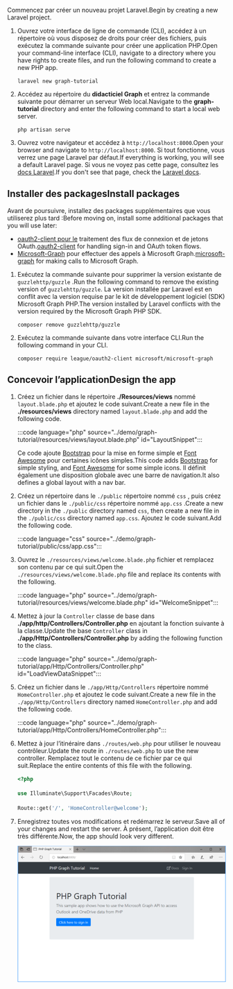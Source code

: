 <!-- markdownlint-disable MD002 MD041 -->

<span data-ttu-id="193bd-101">Commencez par créer un nouveau projet Laravel.</span><span class="sxs-lookup"><span data-stu-id="193bd-101">Begin by creating a new Laravel project.</span></span>

1. <span data-ttu-id="193bd-102">Ouvrez votre interface de ligne de commande (CLI), accédez à un répertoire où vous disposez de droits pour créer des fichiers, puis exécutez la commande suivante pour créer une application PHP.</span><span class="sxs-lookup"><span data-stu-id="193bd-102">Open your command-line interface (CLI), navigate to a directory where you have rights to create files, and run the following command to create a new PHP app.</span></span>

    ```Shell
    laravel new graph-tutorial
    ```

1. <span data-ttu-id="193bd-103">Accédez au répertoire du **didacticiel Graph** et entrez la commande suivante pour démarrer un serveur Web local.</span><span class="sxs-lookup"><span data-stu-id="193bd-103">Navigate to the **graph-tutorial** directory and enter the following command to start a local web server.</span></span>

    ```Shell
    php artisan serve
    ```

1. <span data-ttu-id="193bd-104">Ouvrez votre navigateur et accédez à `http://localhost:8000`.</span><span class="sxs-lookup"><span data-stu-id="193bd-104">Open your browser and navigate to `http://localhost:8000`.</span></span> <span data-ttu-id="193bd-105">Si tout fonctionne, vous verrez une page Laravel par défaut.</span><span class="sxs-lookup"><span data-stu-id="193bd-105">If everything is working, you will see a default Laravel page.</span></span> <span data-ttu-id="193bd-106">Si vous ne voyez pas cette page, consultez les [docs Laravel](https://laravel.com/docs/7.x).</span><span class="sxs-lookup"><span data-stu-id="193bd-106">If you don't see that page, check the [Laravel docs](https://laravel.com/docs/7.x).</span></span>

## <a name="install-packages"></a><span data-ttu-id="193bd-107">Installer des packages</span><span class="sxs-lookup"><span data-stu-id="193bd-107">Install packages</span></span>

<span data-ttu-id="193bd-108">Avant de poursuivre, installez des packages supplémentaires que vous utiliserez plus tard :</span><span class="sxs-lookup"><span data-stu-id="193bd-108">Before moving on, install some additional packages that you will use later:</span></span>

- <span data-ttu-id="193bd-109">[oauth2-client pour le](https://github.com/thephpleague/oauth2-client) traitement des flux de connexion et de jetons OAuth.</span><span class="sxs-lookup"><span data-stu-id="193bd-109">[oauth2-client](https://github.com/thephpleague/oauth2-client) for handling sign-in and OAuth token flows.</span></span>
- <span data-ttu-id="193bd-110">[Microsoft-Graph](https://github.com/microsoftgraph/msgraph-sdk-php) pour effectuer des appels à Microsoft Graph.</span><span class="sxs-lookup"><span data-stu-id="193bd-110">[microsoft-graph](https://github.com/microsoftgraph/msgraph-sdk-php) for making calls to Microsoft Graph.</span></span>

1. <span data-ttu-id="193bd-111">Exécutez la commande suivante pour supprimer la version existante de `guzzlehttp/guzzle` .</span><span class="sxs-lookup"><span data-stu-id="193bd-111">Run the following command to remove the existing version of `guzzlehttp/guzzle`.</span></span> <span data-ttu-id="193bd-112">La version installée par Laravel est en conflit avec la version requise par le kit de développement logiciel (SDK) Microsoft Graph PHP.</span><span class="sxs-lookup"><span data-stu-id="193bd-112">The version installed by Laravel conflicts with the version required by the Microsoft Graph PHP SDK.</span></span>

    ```Shell
    composer remove guzzlehttp/guzzle
    ```

1. <span data-ttu-id="193bd-113">Exécutez la commande suivante dans votre interface CLI.</span><span class="sxs-lookup"><span data-stu-id="193bd-113">Run the following command in your CLI.</span></span>

    ```Shell
    composer require league/oauth2-client microsoft/microsoft-graph
    ```

## <a name="design-the-app"></a><span data-ttu-id="193bd-114">Concevoir l’application</span><span class="sxs-lookup"><span data-stu-id="193bd-114">Design the app</span></span>

1. <span data-ttu-id="193bd-115">Créez un fichier dans le répertoire **./Resources/views** nommé `layout.blade.php` et ajoutez le code suivant.</span><span class="sxs-lookup"><span data-stu-id="193bd-115">Create a new file in the **./resources/views** directory named `layout.blade.php` and add the following code.</span></span>

    :::code language="php" source="../demo/graph-tutorial/resources/views/layout.blade.php" id="LayoutSnippet":::

    <span data-ttu-id="193bd-116">Ce code ajoute [Bootstrap](http://getbootstrap.com/) pour la mise en forme simple et [Font Awesome](https://fontawesome.com/) pour certaines icônes simples.</span><span class="sxs-lookup"><span data-stu-id="193bd-116">This code adds [Bootstrap](http://getbootstrap.com/) for simple styling, and [Font Awesome](https://fontawesome.com/) for some simple icons.</span></span> <span data-ttu-id="193bd-117">Il définit également une disposition globale avec une barre de navigation.</span><span class="sxs-lookup"><span data-stu-id="193bd-117">It also defines a global layout with a nav bar.</span></span>

1. <span data-ttu-id="193bd-118">Créez un répertoire dans le `./public` répertoire nommé `css` , puis créez un fichier dans le `./public/css` répertoire nommé `app.css` .</span><span class="sxs-lookup"><span data-stu-id="193bd-118">Create a new directory in the `./public` directory named `css`, then create a new file in the `./public/css` directory named `app.css`.</span></span> <span data-ttu-id="193bd-119">Ajoutez le code suivant.</span><span class="sxs-lookup"><span data-stu-id="193bd-119">Add the following code.</span></span>

    :::code language="css" source="../demo/graph-tutorial/public/css/app.css":::

1. <span data-ttu-id="193bd-120">Ouvrez le `./resources/views/welcome.blade.php` fichier et remplacez son contenu par ce qui suit.</span><span class="sxs-lookup"><span data-stu-id="193bd-120">Open the `./resources/views/welcome.blade.php` file and replace its contents with the following.</span></span>

    :::code language="php" source="../demo/graph-tutorial/resources/views/welcome.blade.php" id="WelcomeSnippet":::

1. <span data-ttu-id="193bd-121">Mettez à jour la `Controller` classe de base dans **./app/http/Controllers/Controller.php** en ajoutant la fonction suivante à la classe.</span><span class="sxs-lookup"><span data-stu-id="193bd-121">Update the base `Controller` class in **./app/Http/Controllers/Controller.php** by adding the following function to the class.</span></span>

    :::code language="php" source="../demo/graph-tutorial/app/Http/Controllers/Controller.php" id="LoadViewDataSnippet":::

1. <span data-ttu-id="193bd-122">Créez un fichier dans le `./app/Http/Controllers` répertoire nommé `HomeController.php` et ajoutez le code suivant.</span><span class="sxs-lookup"><span data-stu-id="193bd-122">Create a new file in the `./app/Http/Controllers` directory named `HomeController.php` and add the following code.</span></span>

    :::code language="php" source="../demo/graph-tutorial/app/Http/Controllers/HomeController.php":::

1. <span data-ttu-id="193bd-123">Mettez à jour l’itinéraire dans `./routes/web.php` pour utiliser le nouveau contrôleur.</span><span class="sxs-lookup"><span data-stu-id="193bd-123">Update the route in `./routes/web.php` to use the new controller.</span></span> <span data-ttu-id="193bd-124">Remplacez tout le contenu de ce fichier par ce qui suit.</span><span class="sxs-lookup"><span data-stu-id="193bd-124">Replace the entire contents of this file with the following.</span></span>

    ```php
    <?php

    use Illuminate\Support\Facades\Route;

    Route::get('/', 'HomeController@welcome');
    ```

1. <span data-ttu-id="193bd-125">Enregistrez toutes vos modifications et redémarrez le serveur.</span><span class="sxs-lookup"><span data-stu-id="193bd-125">Save all of your changes and restart the server.</span></span> <span data-ttu-id="193bd-126">À présent, l’application doit être très différente.</span><span class="sxs-lookup"><span data-stu-id="193bd-126">Now, the app should look very different.</span></span>

    ![Capture d’écran de la page d’accueil repensée](./images/create-app-01.png)
